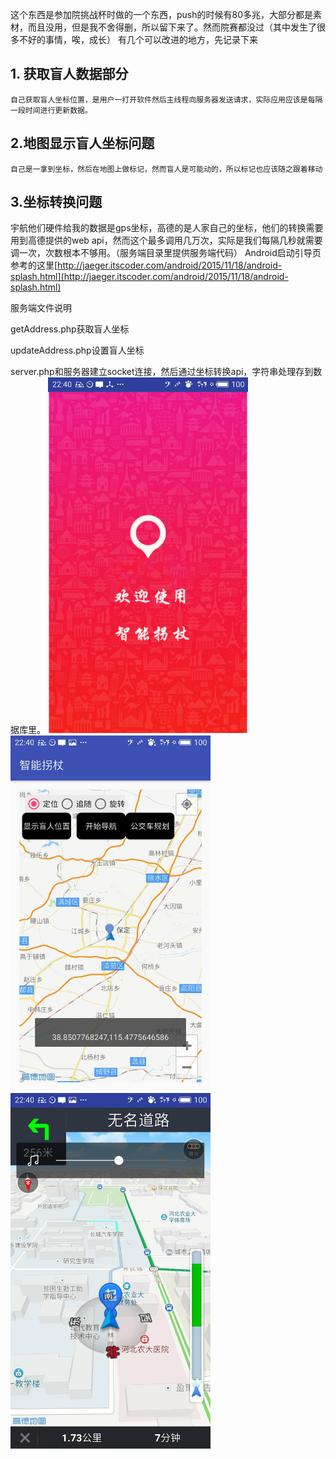 这个东西是参加院挑战杯时做的一个东西，push的时候有80多兆，大部分都是素材，而且没用，但是我不舍得删，所以留下来了。然而院赛都没过（其中发生了很多不好的事情，唉，成长）
有几个可以改进的地方，先记录下来

## 1. 获取盲人数据部分 ##
	自己获取盲人坐标位置，是用户一打开软件然后主线程向服务器发送请求，实际应用应该是每隔一段时间进行更新数据。
## 2.地图显示盲人坐标问题 ##
    自己是一拿到坐标，然后在地图上做标记，然而盲人是可能动的，所以标记也应该随之跟着移动
## 3.坐标转换问题 ##
   宇航他们硬件给我的数据是gps坐标，高德的是人家自己的坐标，他们的转换需要用到高德提供的web api，然而这个最多调用几万次，实际是我们每隔几秒就需要调一次，次数根本不够用。（服务端目录里提供服务端代码）
Android启动引导页参考的这里[http://jaeger.itscoder.com/android/2015/11/18/android-splash.html](http://jaeger.itscoder.com/android/2015/11/18/android-splash.html)

服务端文件说明

getAddress.php获取盲人坐标

updateAddress.php设置盲人坐标

server.php和服务器建立socket连接，然后通过坐标转换api，字符串处理存到数据库里。
<img src="Gaode/images/3.jpg" width="320"><br>
<img src="Gaode/images/2.jpg" width="320"><br>
<img src="Gaode/images/1.jpg" width="320">

